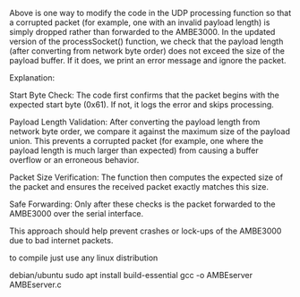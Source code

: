 Above is one way to modify the code in the UDP processing function so that a corrupted packet (for example, one with an invalid payload length) 
is simply dropped rather than forwarded to the AMBE3000. In the updated version of the processSocket() function, we check that the payload length 
(after converting from network byte order) does not exceed the size of the payload buffer. If it does, we print an error message and ignore the packet.


Explanation:

Start Byte Check:
The code first confirms that the packet begins with the expected start byte (0x61). If not, it logs the error and skips processing.

Payload Length Validation:
After converting the payload length from network byte order, we compare it against the maximum size of the payload union. This prevents a corrupted packet (for example, one where the payload length is much larger than expected) from causing a buffer overflow or an erroneous behavior.

Packet Size Verification:
The function then computes the expected size of the packet and ensures the received packet exactly matches this size.

Safe Forwarding:
Only after these checks is the packet forwarded to the AMBE3000 over the serial interface.

This approach should help prevent crashes or lock-ups of the AMBE3000 due to bad internet packets.

to compile just use any linux distribution

debian/ubuntu
sudo apt install build-essential
gcc -o AMBEserver AMBEserver.c

